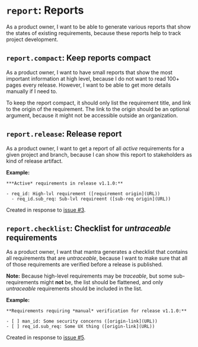 # `report`: Reports

As a product owner, I want to be able to generate various reports that show the states of existing requirements,
because these reports help to track project development.

## `report.compact`: Keep reports compact

As a product owner, I want to have small reports that show the most important information at high level,
because I do not want to read 100+ pages every release.
However, I want to be able to get more details manually if I need to.

To keep the report compact, it should only list the requirement title, and link to the origin of the requirement.
The link to the origin should be an optional argument, because it might not be accessible outside an organization.


## `report.release`: Release report

As a product owner, I want to get a report of all *active* requirements for a given project and branch,
because I can show this report to stakeholders as kind of release artifact.

**Example:**

```
***Active* requirements in release v1.1.0:**

- req_id: High-lvl requirement ([requirement origin](URL))
  - req_id.sub_req: Sub-lvl requireent ([sub-req origin](URL))
```

Created in response to [issue #3](https://github.com/mhatzl/mantra/issues/3).

## `report.checklist`: Checklist for *untraceable* requirements

As a product owner, I want that mantra generates a checklist that contains all requirements that are *untraceable*,
because I want to make sure that all of those requirements are verified before a release is published.

**Note:** Because high-level requirements may be *traceable*, but some sub-requirements might **not** be,
the list should be flattened, and only *untraceable* requirements should be included in the list.

**Example:**

```
**Requirements requiring *manual* verification for release v1.1.0:**

- [ ] man_id: Some security concerns ([origin-link](URL))
- [ ] req_id.sub_req: Some UX thing ([origin-link](URL))
```

Created in response to [issue #5](https://github.com/mhatzl/mantra/issues/5).

